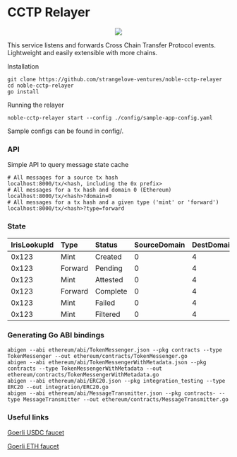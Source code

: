 # CCTP Relayer

<p align="center"><img src=".github/assets/portal.png"></p>

This service listens and forwards Cross Chain Transfer Protocol events.   
Lightweight and easily extensible with more chains.

Installation
```shell
git clone https://github.com/strangelove-ventures/noble-cctp-relayer
cd noble-cctp-relayer
go install
```

Running the relayer
```shell
noble-cctp-relayer start --config ./config/sample-app-config.yaml
```
Sample configs can be found in config/.
### API
Simple API to query message state cache
```shell
# All messages for a source tx hash
localhost:8000/tx/<hash, including the 0x prefix>
# All messages for a tx hash and domain 0 (Ethereum)
localhost:8000/tx/<hash>?domain=0
# All messages for a tx hash and a given type ('mint' or 'forward')
localhost:8000/tx/<hash>?type=forward
```

### State

| IrisLookupId | Type    | Status   | SourceDomain | DestDomain | SourceTxHash  | DestTxHash | MsgSentBytes | Created | Updated |
|:-------------|:--------|:---------|:-------------|:-----------|:--------------|:-----------|:-------------|:--------|:--------|
| 0x123        | Mint    | Created  | 0            | 4          | 0x123         | ABC123     | bytes...     | date    | date    |
| 0x123        | Forward | Pending  | 0            | 4          | 0x123         | ABC123     | bytes...     | date    | date    |
| 0x123        | Mint    | Attested | 0            | 4          | 0x123         | ABC123     | bytes...     | date    | date    |
| 0x123        | Forward | Complete | 0            | 4          | 0x123         | ABC123     | bytes...     | date    | date    |
| 0x123        | Mint    | Failed   | 0            | 4          | 0x123         | ABC123     | bytes...     | date    | date    |
| 0x123        | Mint    | Filtered | 0            | 4          | 0x123         | ABC123     | bytes...     | date    | date    |

### Generating Go ABI bindings

```shell
abigen --abi ethereum/abi/TokenMessenger.json --pkg contracts --type TokenMessenger --out ethereum/contracts/TokenMessenger.go
abigen --abi ethereum/abi/TokenMessengerWithMetadata.json --pkg contracts --type TokenMessengerWithMetadata --out ethereum/contracts/TokenMessengerWithMetadata.go
abigen --abi ethereum/abi/ERC20.json --pkg integration_testing --type ERC20 --out integration/ERC20.go
abigen --abi ethereum/abi/MessageTransmitter.json --pkg contracts- --type MessageTransmitter --out ethereum/contracts/MessageTransmitter.go
```

### Useful links
[Goerli USDC faucet](https://usdcfaucet.com/)

[Goerli ETH faucet](https://goerlifaucet.com/)


